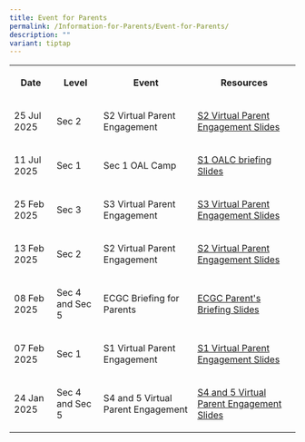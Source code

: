 ```yaml
---
title: Event for Parents
permalink: /Information-for-Parents/Event-for-Parents/
description: ""
variant: tiptap
---
```

<table style="minWidth: 100px">
<colgroup>
<col>
<col>
<col>
<col>
</colgroup>
<tbody>
<tr>
<th rowspan="1" colspan="1">
<p>Date</p>
</th>
<th rowspan="1" colspan="1">
<p>Level</p>
</th>
<th rowspan="1" colspan="1">
<p>Event</p>
</th>
<th rowspan="1" colspan="1">
<p>Resources</p>
</th>
</tr>
<tr>
<td rowspan="1" colspan="1">
<p>25 Jul 2025</p>
</td>
<td rowspan="1" colspan="1">
<p>Sec 2</p>
</td>
<td rowspan="1" colspan="1">
<p>S2 Virtual Parent Engagement</p>
</td>
<td rowspan="1" colspan="1">
<p><a href="https://docs.google.com/presentation/d/1ADXt_DJMwCdkeLa1hZxjtPILbR3XiCjB/edit?usp=sharing&amp;ouid=105184148916453945222&amp;rtpof=true&amp;sd=true" rel="noopener nofollow" target="_blank">S2 Virtual Parent Engagement Slides</a>
</p>
</td>
</tr>
<tr>
<td rowspan="1" colspan="1">
<p>11 Jul 2025</p>
</td>
<td rowspan="1" colspan="1">
<p>Sec 1</p>
</td>
<td rowspan="1" colspan="1">
<p>Sec 1 OAL Camp</p>
</td>
<td rowspan="1" colspan="1">
<p><a href="/files/2025_S1_OAL_Camp_Briefing.pdf" rel="noopener nofollow" target="_blank">S1 OALC briefing Slides</a>
</p>
</td>
</tr>
<tr>
<td rowspan="1" colspan="1">
<p>25 Feb 2025</p>
</td>
<td rowspan="1" colspan="1">
<p>Sec 3</p>
</td>
<td rowspan="1" colspan="1">
<p>S3 Virtual Parent Engagement</p>
</td>
<td rowspan="1" colspan="1">
<p><a href="/files/Information for Parents/Sec_3_Parents_Engagement_2025.pdf" rel="noopener nofollow" target="_blank">S3 Virtual Parent Engagement Slides</a>
</p>
</td>
</tr>
<tr>
<td rowspan="1" colspan="1">
<p>13 Feb 2025</p>
</td>
<td rowspan="1" colspan="1">
<p>Sec 2</p>
</td>
<td rowspan="1" colspan="1">
<p>S2 Virtual Parent Engagement</p>
</td>
<td rowspan="1" colspan="1">
<p><a href="https://drive.google.com/file/d/1B0XsN1X0BAO0nRy_9sDyfoCeb6lR0A3p/view?usp=sharing" rel="noopener nofollow" target="_blank">S2 Virtual Parent Engagement Slides</a>
</p>
</td>
</tr>
<tr>
<td rowspan="1" colspan="1">
<p>08 Feb 2025</p>
</td>
<td rowspan="1" colspan="1">
<p>Sec 4 and Sec 5</p>
</td>
<td rowspan="1" colspan="1">
<p>ECGC Briefing for Parents</p>
</td>
<td rowspan="1" colspan="1">
<p><a href="/files/Information for Parents/2025_S45_ECGC_Briefing_for_Parents__Sat_8_Feb_.pdf" rel="noopener nofollow" target="_blank">ECGC Parent's Briefing Slides</a>
</p>
</td>
</tr>
<tr>
<td rowspan="1" colspan="1">
<p>07 Feb 2025</p>
</td>
<td rowspan="1" colspan="1">
<p>Sec 1</p>
</td>
<td rowspan="1" colspan="1">
<p>S1 Virtual Parent Engagement</p>
</td>
<td rowspan="1" colspan="1">
<p><a href="https://for.edu.sg/prsss1pe7feb25" rel="noopener nofollow" target="_blank">S1 Virtual Parent Engagement Slides</a>
</p>
</td>
</tr>
<tr>
<td rowspan="1" colspan="1">
<p>24 Jan 2025</p>
</td>
<td rowspan="1" colspan="1">
<p>Sec 4 and Sec 5</p>
</td>
<td rowspan="1" colspan="1">
<p>S4 and 5 Virtual Parent Engagement</p>
</td>
<td rowspan="1" colspan="1">
<p><a href="/files/Information for Parents/Sec_4_and_5_Parents_Engagement_2025_vetted.pdf" rel="noopener nofollow" target="_blank">S4 and 5 Virtual Parent Engagement Slides</a>
</p>
</td>
</tr>
</tbody>
</table>
<p></p>